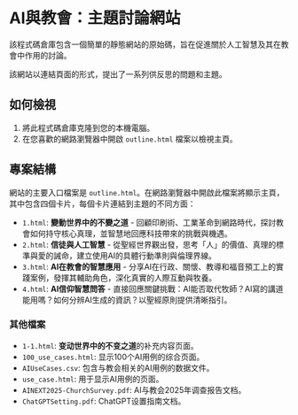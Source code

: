 # AI與教會：主題討論網站

該程式碼倉庫包含一個簡單的靜態網站的原始碼，旨在促進關於人工智慧及其在教會中作用的討論。

該網站以連結頁面的形式，提出了一系列供反思的問題和主題。

## 如何檢視

1.  將此程式碼倉庫克隆到您的本機電腦。
2.  在您喜歡的網路瀏覽器中開啟 `outline.html` 檔案以檢視主頁。

## 專案結構

網站的主要入口檔案是 `outline.html`。在網路瀏覽器中開啟此檔案將顯示主頁，其中包含四個卡片，每個卡片連結到主題的不同方面：

-   `1.html`: **變動世界中的不變之道** - 回顧印刷術、工業革命到網路時代，探討教會如何持守核心真理，並智慧地回應科技帶來的挑戰與機遇。
-   `2.html`: **信徒與人工智慧** - 從聖經世界觀出發，思考「人」的價值、真理的標準與愛的誡命，建立使用AI的具體行動準則與倫理界線。
-   `3.html`: **AI在教會的智慧應用** - 分享AI在行政、關懷、教導和福音預工上的實踐案例，發揮其輔助角色，深化真實的人際互動與牧養。
-   `4.html`: **AI信仰智慧問答** - 直接回應關鍵挑戰：AI能否取代牧師？AI寫的講道能用嗎？如何分辨AI生成的資訊？以聖經原則提供清晰指引。

### 其他檔案

-   `1-1.html`: **变动世界中的不变之道**的补充内容页面。
-   `100_use_cases.html`: 显示100个AI用例的综合页面。
-   `AIUseCases.csv`: 包含与教会相关的AI用例的数据文件。
-   `use_case.html`: 用于显示AI用例的页面。
-   `AINEXT2025-ChurchSurvey.pdf`: AI与教会2025年调查报告文档。
-   `ChatGPTSetting.pdf`: ChatGPT设置指南文档。 